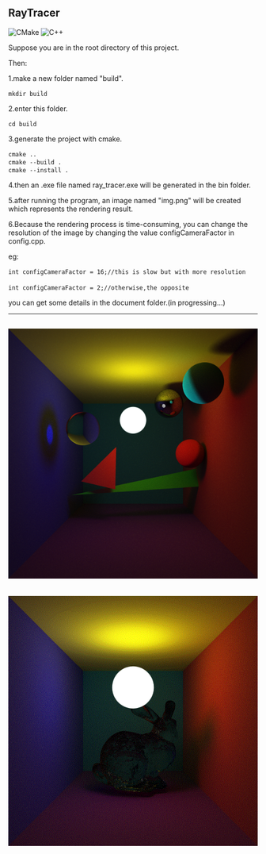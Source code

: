 RayTracer
---

![CMake](https://img.shields.io/badge/CMake-v3.16-green)
![C++](https://img.shields.io/badge/C++-17-green)

Suppose you are in the root directory of this project.

Then:

1.make a new folder named "build".

```
mkdir build
```

2.enter this folder.

```
cd build
```

3.generate the project with cmake.

```
cmake ..
cmake --build .
cmake --install .
```

4.then an .exe file named ray_tracer.exe will be generated in the bin folder.

5.after running the program, an image named "img.png" will be created which represents the rendering result.

6.Because the rendering process is time-consuming, you can change the resolution of the image by changing the value configCameraFactor in config.cpp.

eg: 
    
    
    int configCameraFactor = 16;//this is slow but with more resolution

    int configCameraFactor = 2;//otherwise,the opposite



you can get some details in the document folder.(in progressing...)


---
![img](document/sample_0.png)
---
![img](document/sample_1.gif)
---